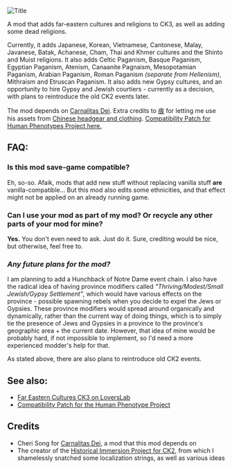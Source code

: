 ![Title](https://git.touhou.fm/metalhead/paradox-mods/far-eastern-cultures-ck3/-/raw/master/title-big.png)

A mod that adds far-eastern cultures and religions to CK3, as well as adding some dead religions.

Currently, it adds Japanese, Korean, Vietnamese, Cantonese, Malay, Javanese, Batak, Achanese, Cham, Thai and Khmer cultures and the Shinto and Muist religions. It also adds Celtic Paganism, Basque Paganism, Egyptian Paganism, Atenism, Canaanite Pagnaism, Mesopotamian Paganism, Arabian Paganism, Roman Paganism *(separate from Hellenism)*, Mithraism and Etruscan Paganism. It also adds new Gypsy cultures, and an opportunity to hire Gypsy and Jewish courtiers - currently as a decision, with plans to reintroduce the old CK2 events later.

The mod depends on [Carnalitas Dei](https://gitgud.io/cherisong/carnalitas-dei). Extra credits to [痕](https://steamcommunity.com/profiles/76561198211411909) for letting me use his assets from [Chinese headgear and clothing](https://steamcommunity.com/sharedfiles/filedetails/?id=2277707334CFP). [Compatibility Patch for Human Phenotypes Project here.](https://git.touhou.fm/metalhead/paradox-mods/ck3-human-phenotype-project-compatibility-patches/-/archive/master/ck3-human-phenotype-project-compatibility-patches-master.zip)


## **FAQ:**

### **Is this mod save-game compatible?**

Eh, so-so. Afaik, mods that add new stuff without replacing vanilla stuff **are** vanilla-compatible... But this mod also edits some ethnicities, and that effect might not be applied on an already running game.


### **Can I use your mod as part of my mod? Or recycle any other parts of your mod for mine?**

**Yes.** You don't even need to ask. Just do it. Sure, crediting would be nice, but otherwise, feel free to.


### ***Any future plans for the mod?***

I am planning to add a Hunchback of Notre Dame event chain. I also have the radical idea of having province modifiers called *"Thriving/Modest/Small Jewish/Gypsy Settlement"*, which would have various effects on the province - possible spawning rebels when you decide to expel the Jews or Gypsies. These province modifiers would spread around organically and dynamically, rather than the current way of doing things, which is to simply tie the presence of Jews and Gypsies in a province to the province's geographic area + the current date. However, that idea of mine would be probably hard, if not impossible to implement, so I'd need a more experienced modder's help for that.

As stated above, there are also plans to reintroduce old CK2 events.

## **See also:**

- [Far Eastern Cultures CK3 on LoversLab](https://www.loverslab.com/topic/153333-mod-far-eastern-cultures-and-religions/)
- [Compatibility Patch for the Human Phenotype Project](https://git.touhou.fm/metalhead/paradox-mods/ck3-human-phenotype-project-compatibility-patches)

## Credits

- Cheri Song for [Carnalitas Dei](https://gitgud.io/cherisong/carnalitas-dei), a mod that this mod depends on
- The creator of the [Historical Immersion Project for CK2](https://forum.paradoxplaza.com/forum/threads/historical-immersion-project-download-faq.748775/), from which I shamelessly snatched some localization strings, as well as various ideas
